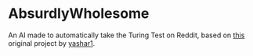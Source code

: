 # AbsurdlyWholesome
An AI made to automatically take the Turing Test on Reddit, based on [this](#https://github.com/yashar1/reddit-comment-bot) original project by [yashar1](#https://github.com/yashar1).
